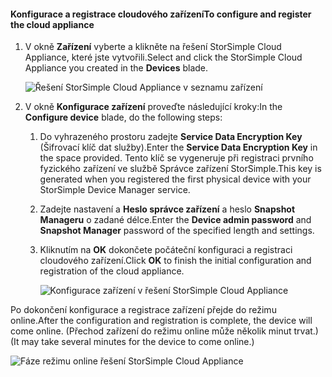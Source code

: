 #### <a name="to-configure-and-register-the-cloud-appliance"></a><span data-ttu-id="6a67a-101">Konfigurace a registrace cloudového zařízení</span><span class="sxs-lookup"><span data-stu-id="6a67a-101">To configure and register the cloud appliance</span></span>

1. <span data-ttu-id="6a67a-102">V okně **Zařízení** vyberte a klikněte na řešení StorSimple Cloud Appliance, které jste vytvořili.</span><span class="sxs-lookup"><span data-stu-id="6a67a-102">Select and click the StorSimple Cloud Appliance you created in the **Devices** blade.</span></span>

    ![Řešení StorSimple Cloud Appliance v seznamu zařízení](./media/storsimple-8000-create-cloud-appliance-u2/sca-create3.png)
2. <span data-ttu-id="6a67a-104">V okně **Konfigurace zařízení** proveďte následující kroky:</span><span class="sxs-lookup"><span data-stu-id="6a67a-104">In the **Configure device** blade, do the following steps:</span></span>
    
    1. <span data-ttu-id="6a67a-105">Do vyhrazeného prostoru zadejte **Service Data Encryption Key** (Šifrovací klíč dat služby).</span><span class="sxs-lookup"><span data-stu-id="6a67a-105">Enter the **Service Data Encryption Key** in the space provided.</span></span> <span data-ttu-id="6a67a-106">Tento klíč se vygeneruje při registraci prvního fyzického zařízení ve službě Správce zařízení StorSimple.</span><span class="sxs-lookup"><span data-stu-id="6a67a-106">This key is generated when you registered the first physical device with your StorSimple Device Manager service.</span></span>

    2. <span data-ttu-id="6a67a-107">Zadejte nastavení a **Heslo správce zařízení** a heslo **Snapshot Manageru** o zadané délce.</span><span class="sxs-lookup"><span data-stu-id="6a67a-107">Enter the **Device admin password** and **Snapshot Manager** password of the specified length and settings.</span></span>

    3. <span data-ttu-id="6a67a-108">Kliknutím na **OK** dokončete počáteční konfiguraci a registraci cloudového zařízení.</span><span class="sxs-lookup"><span data-stu-id="6a67a-108">Click **OK** to finish the initial configuration and registration of the cloud appliance.</span></span>
    
        ![Konfigurace zařízení v řešení StorSimple Cloud Appliance](./media/storsimple-8000-configure-register-cloud-appliance/sca-configure1.png)

<span data-ttu-id="6a67a-110">Po dokončení konfigurace a registrace zařízení přejde do režimu online.</span><span class="sxs-lookup"><span data-stu-id="6a67a-110">After the configuration and registration is complete, the device will come online.</span></span> <span data-ttu-id="6a67a-111">(Přechod zařízení do režimu online může několik minut trvat.)</span><span class="sxs-lookup"><span data-stu-id="6a67a-111">(It may take several minutes for the device to come online.)</span></span>

![Fáze režimu online řešení StorSimple Cloud Appliance](./media/storsimple-8000-configure-register-cloud-appliance/sca-configure2.png)

